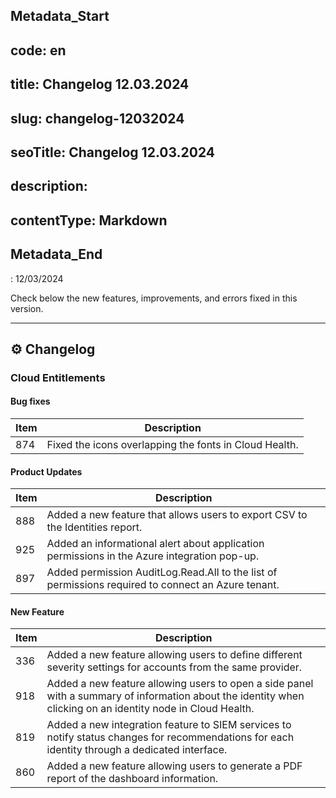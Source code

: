 ## Metadata_Start 
## code: en
## title: Changelog 12.03.2024 
## slug: changelog-12032024 
## seoTitle: Changelog 12.03.2024 
## description:  
## contentType: Markdown 
## Metadata_End
: 12/03/2024

Check below the new features, improvements, and errors fixed in this version.

* * *

## ⚙ Changelog

### Cloud Entitlements

#### Bug fixes

| Item | Description |
|---|---|
| 874 | Fixed the icons overlapping the fonts in Cloud Health. |

#### Product Updates

| Item | Description |
|---|---|
|888| Added a new feature that allows users to export CSV to the Identities report.|
|925| Added an informational alert about application permissions in the Azure integration pop-up.|
|897| Added permission AuditLog.Read.All to the list of permissions required to connect an Azure tenant.|


#### New Feature
| Item | Description |
|---|---|
|336|Added a new feature allowing users to define different severity settings for accounts from the same provider. |
|918|Added a new feature allowing users to open a side panel with a summary of information about the identity when clicking on an identity node in Cloud Health. |
|819|Added a new integration feature to SIEM services to notify status changes for recommendations for each identity through a dedicated interface. |
|860|Added a new feature allowing users to generate a PDF report of the dashboard information. |
